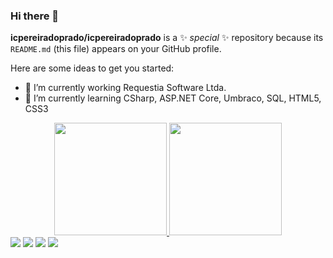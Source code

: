 ### Hi there 👋


**icpereiradoprado/icpereiradoprado** is a ✨ _special_ ✨ repository because its `README.md` (this file) appears on your GitHub profile.

Here are some ideas to get you started:

- 🔭 I’m currently working Requestia Software Ltda.
- 🌱 I’m currently learning CSharp, ASP.NET Core, Umbraco, SQL, HTML5, CSS3


<div align="center">
<a href="https://github.com/icpereiradoprado">
<img height="180em" src="https://github-readme-stats.vercel.app/api?username=icpereiradoprado&show_icons=true&theme=dracula&include_all_commits=false&count_private=true"/>
<img height="180em" src="https://github-readme-stats.vercel.app/api/top-langs/?username=icpereiradoprado&layout=compact&langs_count=7&theme=dracula"/>
</div>

<div>
<a href="#" target="_blank"><img src="https://img.shields.io/badge/-Instagram-%23E4405F?style=for-the-badge&logo=instagram&logoColor=white" target="_blank"></a>
<a href="#" target="_blank"><img src="https://img.shields.io/badge/Discord-7289DA?style=for-the-badge&logo=discord&logoColor=white" target="_blank"></a>
<a href = "#"><img src="https://img.shields.io/badge/-Gmail-%23333?style=for-the-badge&logo=gmail&logoColor=white" target="_blank"></a>
<a href="#" target="_blank"><img src="https://img.shields.io/badge/-LinkedIn-%230077B5?style=for-the-badge&logo=linkedin&logoColor=white" target="_blank"></a>
</div>
